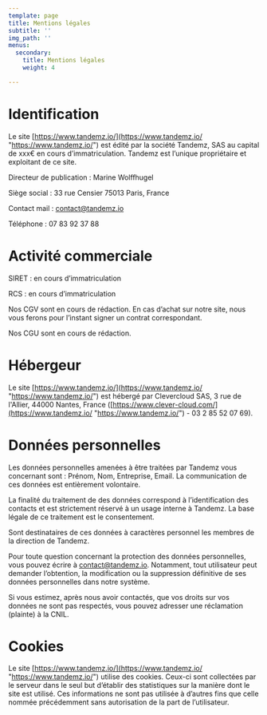 ```yaml
---
template: page
title: Mentions légales
subtitle: ''
img_path: ''
menus:
  secondary:
    title: Mentions légales
    weight: 4

---
```

# Identification

Le site [https://www.tandemz.io/](https://www.tandemz.io/ "https://www.tandemz.io/") est édité par la société Tandemz, SAS au capital de xxx€ en cours d’immatriculation. Tandemz est l’unique propriétaire et exploitant de ce site.

Directeur de publication : Marine Wolffhugel

Siège social : 33 rue Censier 75013 Paris, France

Contact mail : [contact@tandemz.io](mailto:contact@tandemz.io)

Téléphone : 07 83 92 37 88

# Activité commerciale

SIRET : en cours d’immatriculation

RCS : en cours d’immatriculation

Nos CGV sont en cours de rédaction. En cas d’achat sur notre site, nous vous ferons pour l’instant signer un contrat correspondant.

Nos CGU sont en cours de rédaction.

# Hébergeur

Le site [https://www.tandemz.io/](https://www.tandemz.io/ "https://www.tandemz.io/") est hébergé par Clevercloud SAS, 3 rue de l'Allier, 44000 Nantes, France ([https://www.clever-cloud.com/](https://www.tandemz.io/ "https://www.tandemz.io/") - 03 2 85 52 07 69).

# Données personnelles

Les données personnelles amenées à être traitées par Tandemz vous concernant sont : Prénom, Nom, Entreprise, Email. La communication de ces données est entièrement volontaire.

La finalité du traitement de des données correspond à l’identification des contacts et est strictement réservé à un usage interne à Tandemz. La base légale de ce traitement est le consentement.

Sont destinataires de ces données à caractères personnel les membres de la direction de Tandemz.

Pour toute question concernant la protection des données personnelles, vous pouvez écrire à [contact@tandemz.io](mailto:contact@tandemz.io). Notamment, tout utilisateur peut demander l’obtention, la modification ou la suppression définitive de ses données personnelles dans notre système.

Si vous estimez, après nous avoir contactés, que vos droits sur vos données ne sont pas respectés, vous pouvez adresser une réclamation (plainte) à la CNIL.

# Cookies

Le site [https://www.tandemz.io/](https://www.tandemz.io/ "https://www.tandemz.io/") utilise des cookies. Ceux-ci sont collectées par le serveur dans le seul but d’établir des statistiques sur la manière dont le site est utilisé. Ces informations ne sont pas utilisée à d’autres fins que celle nommée précédemment sans autorisation de la part de l’utilisateur.